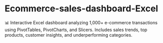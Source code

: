 # Ecommerce-sales-dashboard-Excel
📊 Interactive Excel dashboard analyzing 1,000+ e-commerce transactions using PivotTables, PivotCharts, and Slicers. Includes sales trends, top products, customer insights, and underperforming categories.
